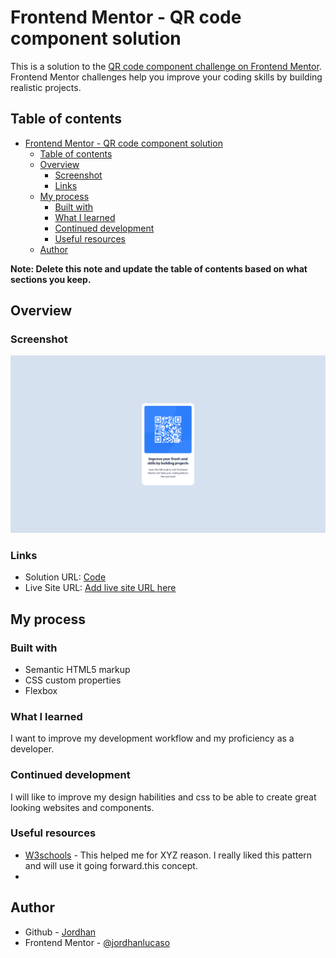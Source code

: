 # Frontend Mentor - QR code component solution

This is a solution to the [QR code component challenge on Frontend Mentor](https://www.frontendmentor.io/challenges/qr-code-component-iux_sIO_H). Frontend Mentor challenges help you improve your coding skills by building realistic projects.

## Table of contents

- [Frontend Mentor - QR code component solution](#frontend-mentor---qr-code-component-solution)
  - [Table of contents](#table-of-contents)
  - [Overview](#overview)
    - [Screenshot](#screenshot)
    - [Links](#links)
  - [My process](#my-process)
    - [Built with](#built-with)
    - [What I learned](#what-i-learned)
    - [Continued development](#continued-development)
    - [Useful resources](#useful-resources)
  - [Author](#author)

**Note: Delete this note and update the table of contents based on what sections you keep.**

## Overview

### Screenshot

![](./images/Screenshot_20250319_112258.png)

### Links

- Solution URL: [Code](https://github.com/jordhanlucaso/qr-component)
- Live Site URL: [Add live site URL here](https://your-live-site-url.com)

## My process

### Built with

- Semantic HTML5 markup
- CSS custom properties
- Flexbox

### What I learned

I want to improve my development workflow and my proficiency as a developer.

### Continued development

I will like to improve my design habilities and css to be able to create great looking websites and components.

### Useful resources

- [W3schools](https://www.w3schools.com/tags/) - This helped me for XYZ reason. I really liked this pattern and will use it going forward.this concept.
-

## Author

- Github - [Jordhan](https://github.com/jordhanlucaso)
- Frontend Mentor - [@jordhanlucaso](https://www.frontendmentor.io/profile/jordhanlucaso)
